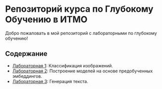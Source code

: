 # Репозиторий курса по Глубокому Обучению в ИТМО

Добро пожаловать в мой репозиторий с лабораторными по глубокому обучению!

## Содержание

- [Лабораторная 1](lab1/README.md): Классификация изображений.
- [Лабораторная 2](lab2/README.md): Построение моделей на основе предобученных эмбеддингов.
- [Лабораторная 3](lab3/README.md): Генерация текста.
